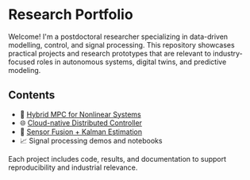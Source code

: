 # Research Portfolio
Welcome! I'm a postdoctoral researcher specializing in data-driven modelling, control, and signal processing. This repository showcases practical projects and research prototypes that are relevant to industry-focused roles in autonomous systems, digital twins, and predictive modeling.

## Contents
- 🔧 [Hybrid MPC for Nonlinear Systems](projects/project3_hybrid_mpc/)
- 🌐 [Cloud-native Distributed Controller](projects/project2_cloud_control/)
- 🎯 [Sensor Fusion + Kalman Estimation](projects/project1_digital_twin/)
- 📈 Signal processing demos and notebooks

Each project includes code, results, and documentation to support reproducibility and industrial relevance.
